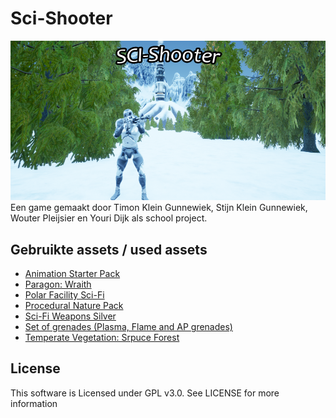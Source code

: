 # Sci-Shooter
![Sci-Shooter](sci-shooter.png)
Een game gemaakt door Timon Klein Gunnewiek, Stijn Klein Gunnewiek, Wouter Pleijsier en Youri Dijk als school project.

## Gebruikte assets / used assets
- [Animation Starter Pack](https://www.unrealengine.com/marketplace/en-US/product/animation-starter-pack)
- [Paragon: Wraith](https://www.unrealengine.com/marketplace/en-US/product/paragon-wraith)
- [Polar Facility Sci-Fi](https://www.unrealengine.com/marketplace/en-US/product/polar-sci-fi-facility)
- [Procedural Nature Pack](https://www.unrealengine.com/marketplace/en-US/product/procedural-nature-pack-vol)
- [Sci-Fi Weapons Silver](https://www.unrealengine.com/marketplace/en-US/product/sci-fi-weapons-silver)
- [Set of grenades (Plasma, Flame and AP grenades)](https://sketchfab.com/3d-models/set-of-grenades-plasma-flame-and-ap-grenades-c71439ebd823432683e5b125d5c24840)
- [Temperate Vegetation: Srpuce Forest](https://www.unrealengine.com/marketplace/en-US/product/interactive-spruce-forest)

## License
This software is Licensed under GPL v3.0. See LICENSE for more information